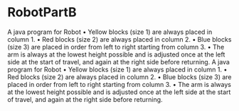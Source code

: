 # RobotPartB
A java program for Robot • Yellow blocks (size 1) are always placed in column 1. • Red blocks (size 2) are always placed in column 2. • Blue blocks (size 3) are placed in order from left to right starting from column 3. • The arm is always at the lowest height possible and is adjusted once at the left side at the start of travel, and again at the right side before returning. A java program for Robot • Yellow blocks (size 1) are always placed in column 1. • Red blocks (size 2) are always placed in column 2. • Blue blocks (size 3) are placed in order from left to right starting from column 3. • The arm is always at the lowest height possible and is adjusted once at the left side at the start of travel, and again at the right side before returning.
